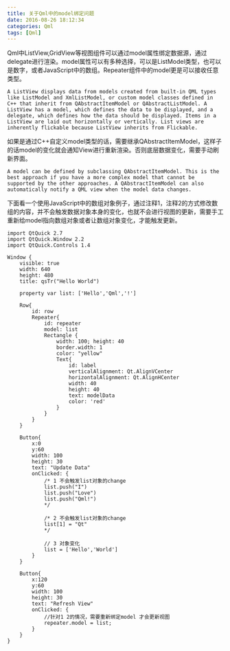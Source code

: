 ```yaml
---
title: 关于Qml中的model绑定问题
date: 2016-08-26 18:12:34
categories: Qml
tags: [Qml]
---
```

Qml中ListView,GridView等视图组件可以通过model属性绑定数据源，通过delegate进行渲染。model属性可以有多种选择，可以是ListModel类型，也可以是数字，或者JavaScript中的数组。Repeater组件中的model更是可以接收任意类型。

`A ListView displays data from models created from built-in QML types like ListModel and XmlListModel, or custom model classes defined in C++ that inherit from QAbstractItemModel or QAbstractListModel.
A ListView has a model, which defines the data to be displayed, and a delegate, which defines how the data should be displayed. Items in a ListView are laid out horizontally or vertically. List views are inherently flickable because ListView inherits from Flickable. `
<!--more-->
如果是通过C++自定义model类型的话，需要继承QAbstractItemModel，这样子的话model的变化就会通知View进行重新渲染。否则底层数据变化，需要手动刷新界面。

`A model can be defined by subclassing QAbstractItemModel. This is the best approach if you have a more complex model that cannot be supported by the other approaches. A QAbstractItemModel can also automatically notify a QML view when the model data changes.`

下面看一个使用JavaScript中的数组对象例子，通过注释1，注释2的方式修改数组的内容，并不会触发数据对象本身的变化，也就不会进行视图的更新，需要手工重新给model指向数组对象或者让数组对象变化，才能触发更新。
```
import QtQuick 2.7
import QtQuick.Window 2.2
import QtQuick.Controls 1.4

Window {
    visible: true
    width: 640
    height: 480
    title: qsTr("Hello World")

    property var list: ['Hello','Qml','!']

    Row{
        id: row
        Repeater{
            id: repeater
            model: list
            Rectangle {
                width: 100; height: 40
                border.width: 1
                color: "yellow"
                Text{
                    id: label
                    verticalAlignment: Qt.AlignVCenter
                    horizontalAlignment: Qt.AlignHCenter
                    width: 40
                    height: 40
                    text: modelData
                    color: 'red'
                }
            }
        }
    }

    Button{
        x:0
        y:60
        width: 100
        height: 30
        text: "Update Data"
        onClicked: {
            /* 1 不会触发list对象的change
            list.push("I")
            list.push("Love")
            list.push("Qml!")
            */

            /* 2 不会触发list对象的change
            list[1] = "Qt"
            */

            // 3 对象变化
            list = ['Hello','World']
        }
    }

    Button{
        x:120
        y:60
        width: 100
        height: 30
        text: "Refresh View"
        onClicked: {
            //针对1 2的情况，需要重新绑定model 才会更新视图
            repeater.model = list;
        }
    }
}

```
